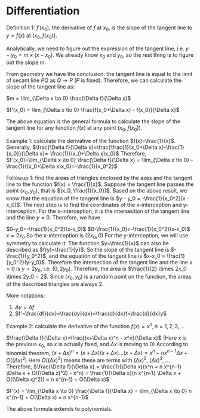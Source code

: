 # Differentiation

Definition 1: $f'(x_0)$, the derivative of $f$ at $x_0$, is the slope of the tangent line to $y=f(x)$ at $(x_0, f(x_0))$.

Analytically, we need to figure out the expression of the tangent line, i.e. $y - y_0 = m \times (x - x_0)$. We already know $x_0$ and $y_0$, so the rest thing is to figure out the slope $m$.

From geometry we have the conclusion: the tangent line is equal to the limit of secant line $PQ$ as $Q \rightarrow P$ ($P$ is fixed). Therefore, we can calculate the slope of the tangent line as:

$m = \lim_{\Delta x \to 0} \frac{\Delta f}{\Delta x}$

$f'(x_0) = \lim_{\Delta x \to 0} \frac{f(x_0+\Delta x) - f(x_0)}{\Delta x}$

The above equation is the general formula to calculate the slope of the tangent line for any function $f(x)$ at any point $(x_0, f(x_0))$.

Example 1: calculate the derivative of the function $f(x)=\frac{1}{x}$.
Generally, $\frac{\Delta f}{\Delta x}=\frac{\frac{1}{x_0+\Delta x}-\frac{1}{x_0}}{\Delta x}=-\frac{1}{(x_0+\Delta x)x_0}$
Therefore, $f'(x_0)=\lim_{\Delta x \to 0} \frac{\Delta f}{\Delta x} = \lim_{\Delta x \to 0} -\frac{1}{(x_0+\Delta x)x_0}=-\frac{1}{x_0^2}$

Followup 1: find the areas of triangles enclosed by the axes and the tangent line to the function $f(x) = \frac{1}{x}$.
Suppose the tangent line passes the point $(x_0, y_0)$, that is $(x_0, \frac{1}{x_0})$. Based on the above result, we know that the equation of the tangent line is $y - y_0 = -\frac{1}{x_0^2}(x - x_0)$.
The next step is to find the coordinates of the x-interception and y-interception.
For the x-interception, it is the intersection of the tangent line and the line $y=0$. Therefore, we have

$0-y_0=-\frac{1}{x_0^2}(x-x_0)$
$0-\frac{1}{x_0}=-\frac{1}{x_0^2}(x-x_0)$
$x=2x_0$
So the x-interception is $(2x_0, 0)$
For the y-interception, we will use symmetry to calculate it. The function $y=\frac{1}{x}$ can also be described as $f(y)=\frac{1}{y}$. So the slope of the tangent line is $-\frac{1}{y_0^2}$, and the equation of the tangent line is $x-x_0 = \frac{1}{y_0^2}(y-y_0)$. Therefore the intersection of the tangent line and the line $x = 0$ is $y=2y_0$, i.e. $(0, 2y_0)$.
Therefore, the area is $\frac{1}{2} \times 2x_0 \times 2y_0 = 2$. Since $(x_0, y_0)$ is a random point on the function, the areas of the described triangles are always 2.

More notations:

1. $\Delta y = \Delta f$
2. $f'=\frac{df}{dx}=\frac{dy}{dx}=\frac{d}{dx}f=\frac{d}{dx}y$

Example 2: calculate the derivative of the function $f(x)=x^n, n =1,2,3,...$

$\frac{\Delta f}{\Delta x}=\frac{(x+\Delta x)^n - x^n}{\Delta x}$ (Here $x$ is the previous $x_0$, so $x$ is actually fixed, and $\Delta x$ is moving to $0$)
According to binomial theorem, 
$(x+\Delta x)^n = (x+\Delta x)(x+\Delta x)...(x+\Delta x) = x^n + n x^{n-1} \Delta x + O((\Delta x)^2)$
Here $O((\Delta x)^2)$ means these are terms with $(\Delta x)^2$, $(\Delta x)^3$, ...
Therefore,
$\frac{\Delta f}{\Delta x} = \frac{1}{\Delta x}(x^n + n x^{n-1} \Delta x + O((\Delta x)^2) - x^n) = \frac{1}{\Delta x}(n x^{n-1} \Delta x + O((\Delta x)^2)) = n x^{n-1} + O(\Delta x)$

$f'(x) = \lim_{\Delta x \to 0} \frac{\Delta f}{\Delta x} = \lim_{\Delta x \to 0} n x^{n-1} + O(\Delta x) = n x^{n-1}$

The above formula extends to polynomials.